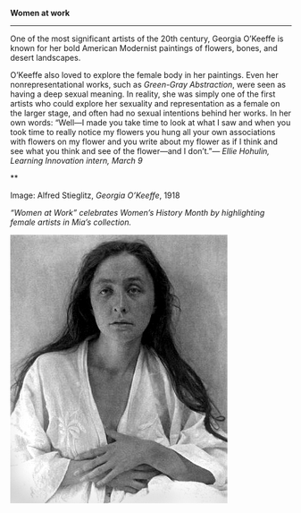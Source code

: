 **Women at work**

****

 One of the most significant artists of the 20th century, Georgia O’Keeffe is known for her bold American Modernist paintings of flowers, bones, and desert landscapes. 

O’Keeffe also loved to explore the female body in her paintings. Even her nonrepresentational works, such as *Green-Gray Abstraction*, were seen as having a deep sexual meaning. In reality, she was simply one of the first artists who could explore her sexuality and representation as a female on the larger stage, and often had no sexual intentions behind her works. In her own words: “Well—I made you take time to look at what I saw and when you took time to really notice my flowers you hung all your own associations with flowers on my flower and you write about my flower as if I think and see what you think and see of the flower—and I don’t.”*—* *Ellie Hohulin, Learning Innovation intern, March 9*

**

Image: Alfred Stieglitz, *Georgia O’Keeffe*, 1918

*“Women at Work” celebrates Women’s History Month by highlighting female artists in Mia’s collection.*

![](../images/16-3-9_L2014.234.195_WomenatWork_OKeeffeEDIT-1.jpg)

